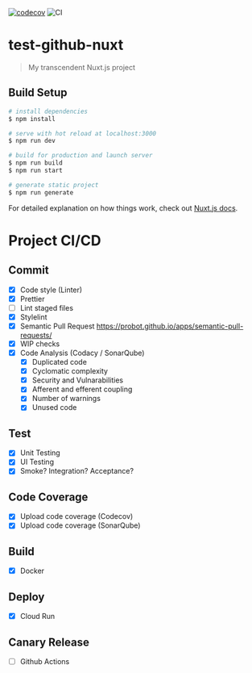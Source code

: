 [![codecov](https://codecov.io/gh/nicholausadi/test-github-nuxt/branch/master/graph/badge.svg)](https://codecov.io/gh/nicholausadi/test-github-nuxt) ![CI](https://github.com/nicholausadi/test-github-nuxt/workflows/CI/badge.svg)

# test-github-nuxt

> My transcendent Nuxt.js project

## Build Setup

```bash
# install dependencies
$ npm install

# serve with hot reload at localhost:3000
$ npm run dev

# build for production and launch server
$ npm run build
$ npm run start

# generate static project
$ npm run generate
```

For detailed explanation on how things work, check out [Nuxt.js docs](https://nuxtjs.org).

# Project CI/CD

## Commit

- [x] Code style (Linter)
- [x] Prettier
- [ ] Lint staged files
- [x] Stylelint
- [x] Semantic Pull Request https://probot.github.io/apps/semantic-pull-requests/
- [x] WIP checks
- [x] Code Analysis (Codacy / SonarQube)
  - [x] Duplicated code
  - [x] Cyclomatic complexity
  - [x] Security and Vulnarabilities
  - [x] Afferent and efferent coupling
  - [x] Number of warnings
  - [x] Unused code

## Test

- [x] Unit Testing
- [x] UI Testing
- [x] Smoke? Integration? Acceptance?

## Code Coverage

- [x] Upload code coverage (Codecov)
- [x] Upload code coverage (SonarQube)

## Build

- [x] Docker

## Deploy

- [x] Cloud Run

## Canary Release

- [ ] Github Actions
